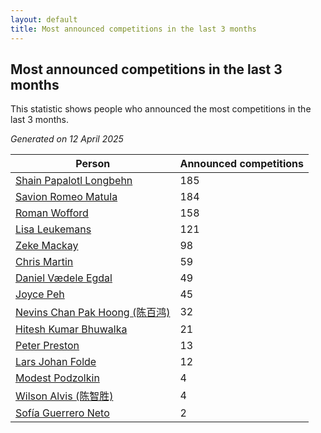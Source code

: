 ```yaml
---
layout: default
title: Most announced competitions in the last 3 months
---
```

## Most announced competitions in the last 3 months
This statistic shows people who announced the most competitions in the last 3 months.

*Generated on 12 April 2025*

| Person | Announced competitions |
| --- | --- |
| [Shain Papalotl Longbehn](https://www.worldcubeassociation.org/persons/2020LONG05) | 185 |
| [Savion Romeo Matula](https://www.worldcubeassociation.org/persons/2019MATU03) | 184 |
| [Roman Wofford](https://www.worldcubeassociation.org/persons/2017WOFF01) | 158 |
| [Lisa Leukemans](https://www.worldcubeassociation.org/persons/2021LEUK01) | 121 |
| [Zeke Mackay](https://www.worldcubeassociation.org/persons/2015MACK06) | 98 |
| [Chris Martin](https://www.worldcubeassociation.org/persons/2013MART03) | 59 |
| [Daniel Vædele Egdal](https://www.worldcubeassociation.org/persons/2013EGDA01) | 49 |
| [Joyce Peh](https://www.worldcubeassociation.org/persons/2017PEHJ01) | 45 |
| [Nevins Chan Pak Hoong (陈百鸿)](https://www.worldcubeassociation.org/persons/2010CHAN20) | 32 |
| [Hitesh Kumar Bhuwalka](https://www.worldcubeassociation.org/persons/2022BHUW01) | 21 |
| [Peter Preston](https://www.worldcubeassociation.org/persons/2017PRES02) | 13 |
| [Lars Johan Folde](https://www.worldcubeassociation.org/persons/2018FOLD01) | 12 |
| [Modest Podzolkin](https://www.worldcubeassociation.org/persons/2017PODZ01) | 4 |
| [Wilson Alvis (陈智胜)](https://www.worldcubeassociation.org/persons/2011ALVI01) | 4 |
| [Sofía Guerrero Neto](https://www.worldcubeassociation.org/persons/2017NETO02) | 2 |
